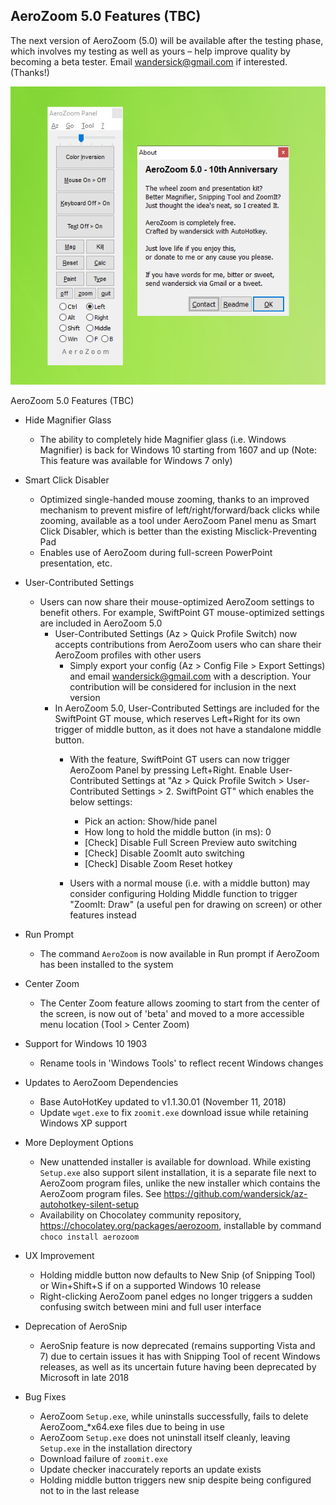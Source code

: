 ## AeroZoom 5.0 Features (TBC)

The next version of AeroZoom (5.0) will be available after the testing phase, which involves my testing as well as yours – help improve quality by becoming a beta tester. Email wandersick@gmail.com if interested. (Thanks!)

![AeroZoom 5.0 UI](images/aerozoom-5.0-ui.png)

AeroZoom 5.0 Features (TBC)

- Hide Magnifier Glass
  - The ability to completely hide Magnifier glass (i.e. Windows Magnifier) is back for Windows 10 starting from 1607 and up (Note: This feature was available for Windows 7 only)

- Smart Click Disabler
  - Optimized single-handed mouse zooming, thanks to an improved mechanism to prevent misfire of left/right/forward/back clicks while zooming, available as a tool under AeroZoom Panel menu as Smart Click Disabler, which is better than the existing Misclick-Preventing Pad
  - Enables use of AeroZoom during full-screen PowerPoint presentation, etc.

- User-Contributed Settings
  - Users can now share their mouse-optimized AeroZoom settings to benefit others. For example, SwiftPoint GT mouse-optimized settings are included in AeroZoom 5.0
    - User-Contributed Settings (Az > Quick Profile Switch) now accepts contributions from AeroZoom users who can share their AeroZoom profiles with other users
      - Simply export your config (Az > Config File > Export Settings) and email <a href="mailto:wandersick@gmail.com">wandersick@gmail.com</a> with a description. Your contribution will be considered for inclusion in the next version
    - In AeroZoom 5.0, User-Contributed Settings are included for the SwiftPoint GT mouse, which reserves Left+Right for its own trigger of middle button, as it does not have a standalone middle button.
      - With the feature, SwiftPoint GT users can now trigger AeroZoom Panel by pressing Left+Right. Enable User-Contributed Settings at "Az > Quick Profile Switch > User-Contributed Settings > 2. SwiftPoint GT" which enables the below settings:
        - Pick an action: Show/hide panel
        - How long to hold the middle button (in ms): 0
        - [Check] Disable Full Screen Preview auto switching
        - [Check] Disable ZoomIt auto switching
        - [Check] Disable Zoom Reset hotkey

      - Users with a normal mouse (i.e. with a middle button) may consider configuring Holding Middle function to trigger "ZoomIt: Draw" (a useful pen for drawing on screen) or other features instead

- Run Prompt
  - The command `AeroZoom` is now available in Run prompt if AeroZoom has been installed to the system

- Center Zoom
  - The Center Zoom feature allows zooming to start from the center of the screen, is now out of 'beta' and moved to a more accessible menu location (Tool > Center Zoom)

- Support for Windows 10 1903
  - Rename tools in 'Windows Tools' to reflect recent Windows changes

- Updates to AeroZoom Dependencies
  - Base AutoHotKey updated to v1.1.30.01 (November 11, 2018)
  - Update `wget.exe` to fix `zoomit.exe` download issue while retaining Windows XP support

- More Deployment Options
  - New unattended installer is available for download. While existing `Setup.exe` also support silent installation, it is a separate file next to AeroZoom program files, unlike the new installer which contains the AeroZoom program files. See https://github.com/wandersick/az-autohotkey-silent-setup
  - Availability on Chocolatey community repository, https://chocolatey.org/packages/aerozoom, installable by command `choco install aerozoom`

- UX Improvement
  - Holding middle button now defaults to New Snip (of Snipping Tool) or Win+Shift+S if on a supported Windows 10 release
  - Right-clicking AeroZoom panel edges no longer triggers a sudden confusing switch between mini and full user interface

- Deprecation of AeroSnip
  - AeroSnip feature is now deprecated (remains supporting Vista and 7) due to certain issues it has with Snipping Tool of recent Windows releases, as well as its uncertain future having been deprecated by Microsoft in late 2018

- Bug Fixes

  - AeroZoom `Setup.exe`, while uninstalls successfully, fails to delete AeroZoom_*x64.exe files due to being in use
  - AeroZoom `Setup.exe` does not uninstall itself cleanly, leaving `Setup.exe` in the installation directory
  - Download failure of `zoomit.exe`
  - Update checker inaccurately reports an update exists
  - Holding middle button triggers new snip despite being configured not to in the last release

